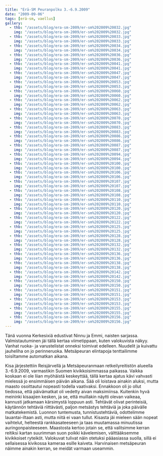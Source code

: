 ```yaml
---
title: "Erä-SM Peuranpolku 3.-6.9.2009"
date: "2009-09-06"
tags: [erä-sm, vaellus]
gallery:
  - thb: "/assets/blog/era-sm-2009/er-sm%202009%20032.jpg"
    img: "/assets/blog/era-sm-2009/er-sm%202009%20032.jpg"
  - thb: "/assets/blog/era-sm-2009/er-sm%202009%20033.jpg"
    img: "/assets/blog/era-sm-2009/er-sm%202009%20033.jpg"
  - thb: "/assets/blog/era-sm-2009/er-sm%202009%20034.jpg"
    img: "/assets/blog/era-sm-2009/er-sm%202009%20034.jpg"
  - thb: "/assets/blog/era-sm-2009/er-sm%202009%20036.jpg"
    img: "/assets/blog/era-sm-2009/er-sm%202009%20036.jpg"
  - thb: "/assets/blog/era-sm-2009/er-sm%202009%20041.jpg"
    img: "/assets/blog/era-sm-2009/er-sm%202009%20041.jpg"
  - thb: "/assets/blog/era-sm-2009/er-sm%202009%20047.jpg"
    img: "/assets/blog/era-sm-2009/er-sm%202009%20047.jpg"
  - thb: "/assets/blog/era-sm-2009/er-sm%202009%20053.jpg"
    img: "/assets/blog/era-sm-2009/er-sm%202009%20053.jpg"
  - thb: "/assets/blog/era-sm-2009/er-sm%202009%20060.jpg"
    img: "/assets/blog/era-sm-2009/er-sm%202009%20060.jpg"
  - thb: "/assets/blog/era-sm-2009/er-sm%202009%20062.jpg"
    img: "/assets/blog/era-sm-2009/er-sm%202009%20062.jpg"
  - thb: "/assets/blog/era-sm-2009/er-sm%202009%20063.jpg"
    img: "/assets/blog/era-sm-2009/er-sm%202009%20063.jpg"
  - thb: "/assets/blog/era-sm-2009/er-sm%202009%20070.jpg"
    img: "/assets/blog/era-sm-2009/er-sm%202009%20070.jpg"
  - thb: "/assets/blog/era-sm-2009/er-sm%202009%20083.jpg"
    img: "/assets/blog/era-sm-2009/er-sm%202009%20083.jpg"
  - thb: "/assets/blog/era-sm-2009/er-sm%202009%20086.jpg"
    img: "/assets/blog/era-sm-2009/er-sm%202009%20086.jpg"
  - thb: "/assets/blog/era-sm-2009/er-sm%202009%20087.jpg"
    img: "/assets/blog/era-sm-2009/er-sm%202009%20087.jpg"
  - thb: "/assets/blog/era-sm-2009/er-sm%202009%20094.jpg"
    img: "/assets/blog/era-sm-2009/er-sm%202009%20094.jpg"
  - thb: "/assets/blog/era-sm-2009/er-sm%202009%20100.jpg"
    img: "/assets/blog/era-sm-2009/er-sm%202009%20100.jpg"
  - thb: "/assets/blog/era-sm-2009/er-sm%202009%20106.jpg"
    img: "/assets/blog/era-sm-2009/er-sm%202009%20106.jpg"
  - thb: "/assets/blog/era-sm-2009/er-sm%202009%20107.jpg"
    img: "/assets/blog/era-sm-2009/er-sm%202009%20107.jpg"
  - thb: "/assets/blog/era-sm-2009/er-sm%202009%20108.jpg"
    img: "/assets/blog/era-sm-2009/er-sm%202009%20108.jpg"
  - thb: "/assets/blog/era-sm-2009/er-sm%202009%20110.jpg"
    img: "/assets/blog/era-sm-2009/er-sm%202009%20110.jpg"
  - thb: "/assets/blog/era-sm-2009/er-sm%202009%20120.jpg"
    img: "/assets/blog/era-sm-2009/er-sm%202009%20120.jpg"
  - thb: "/assets/blog/era-sm-2009/er-sm%202009%20122.jpg"
    img: "/assets/blog/era-sm-2009/er-sm%202009%20122.jpg"
  - thb: "/assets/blog/era-sm-2009/er-sm%202009%20125.jpg"
    img: "/assets/blog/era-sm-2009/er-sm%202009%20125.jpg"
  - thb: "/assets/blog/era-sm-2009/er-sm%202009%20128.jpg"
    img: "/assets/blog/era-sm-2009/er-sm%202009%20128.jpg"
  - thb: "/assets/blog/era-sm-2009/er-sm%202009%20132.jpg"
    img: "/assets/blog/era-sm-2009/er-sm%202009%20132.jpg"
  - thb: "/assets/blog/era-sm-2009/er-sm%202009%20136.jpg"
    img: "/assets/blog/era-sm-2009/er-sm%202009%20136.jpg"
  - thb: "/assets/blog/era-sm-2009/er-sm%202009%20138.jpg"
    img: "/assets/blog/era-sm-2009/er-sm%202009%20138.jpg"
  - thb: "/assets/blog/era-sm-2009/er-sm%202009%20142.jpg"
    img: "/assets/blog/era-sm-2009/er-sm%202009%20142.jpg"
  - thb: "/assets/blog/era-sm-2009/er-sm%202009%20150.jpg"
    img: "/assets/blog/era-sm-2009/er-sm%202009%20150.jpg"
  - thb: "/assets/blog/era-sm-2009/er-sm%202009%20151.jpg"
    img: "/assets/blog/era-sm-2009/er-sm%202009%20151.jpg"
  - thb: "/assets/blog/era-sm-2009/er-sm%202009%20153.jpg"
    img: "/assets/blog/era-sm-2009/er-sm%202009%20153.jpg"
  - thb: "/assets/blog/era-sm-2009/er-sm%202009%20155.jpg"
    img: "/assets/blog/era-sm-2009/er-sm%202009%20155.jpg"
  - thb: "/assets/blog/era-sm-2009/er-sm%202009%20156.jpg"
    img: "/assets/blog/era-sm-2009/er-sm%202009%20156.jpg"
---
```


Tänä vuonna Kerkesixiä edustivat Ninnu ja Emmi, naisten sarjassa.
Valmistautuminen jäi tällä kertaa viimetippaan, kuten valokuvista näkyy.
Vanhat ruoka- ja varustelistat onneksi toimivat edelleen. Nuudelit ja
kuivattu jauheliha on jo perinneruoka. Metsäpeuran elintapoja
tenttailimme toisiltamme automatkan aikana.

Kisa järjestettiin Reisjärvellä ja Metsäpeuranmaan retkeilyreitistön
alueella 3.-6.9.2009, varmastikin Suomen kivikkoisimmassa paikassa.
Vaikka koskaan ei ole liian myöhäistä keskeyttää, tällä kertaa ajatus
kävi vahvasti mielessä jo ensimmäisen päivän aikana. Sää oli loistava
ainakin aluksi, mutta maasto osoittautui nopeasti todella vaativaksi.
Ennakkoon oli jo ollut tiedossa, että päivämatkat oli vedetty aivan
maksimiinsa. Kuitenkin hyvä meininki kisaajien kesken, ja se, että
muillakin näytti olevan vaikeaa, kannusti jatkamaan kärsimystä loppuun
asti. Tehtävät olivat perinteisiä, käytännön tehtäviä riittävästi,
paljon metsästys tehtäviä ja joka päivälle matkatekemistä. Luonnon
tuntemusta, tunnistustehtäviä, odottelimme lauantai-iltaan asti, mutta
niitä ei vaan tullut. Kisasta jäi mieleen sään nopeat vaihtelut,
helteestä rankkasateeseen ja taas muutamassa minuutissa
auringonpaisteeseen. Maastosta kertoo jotain se, että valitsimme kerran
reitiksi kartan suurimman suon poikki kävelemisen, välttääksemme
kivikkoiset ryteiköt. Valokuvat tulivat näin otetuksi pääasiassa suolla,
sillä ei sellaisessa kivikossa kameraa esille kaiveta. Harvinaisen
metsäpeuran näimme ainakin kerran, se meidät varmaan useammin.
